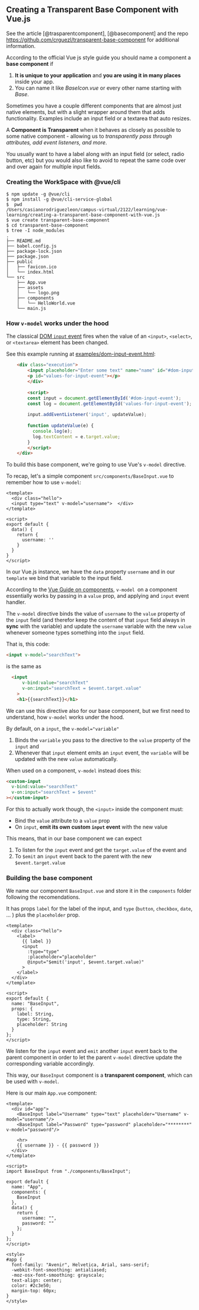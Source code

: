 ## Creating a Transparent Base Component with Vue.js

See the article [@trasparentcomponent], [@basecomponent] and the repo <https://github.com/crguezl/transparent-base-component> 
for additional information.

According to the official Vue js style guide you should name a component a **base component** if 

1. **It is unique to your application** and **you are using it in many places** inside your app. 
2. You can name it like *BaseIcon.vue* or every other name starting with *Base*.

Sometimes you have a couple different components that are almost just native elements, but with a slight wrapper around them that adds functionality. 
Examples include an input field or  a textarea that auto resizes.

A **Component is Transparent**  when it behaves as closely as possible to some native component - allowing us to *transparently pass through attributes, add event listeners, and more*. 

You usually want to have a label along with an input field (or select, radio button, etc) but you would also like to avoid to repeat the same code over and over again for multiple input fields. 


### Creating the WorkSpace with \@vue/cli 

```
$ npm update -g @vue/cli
$ npm install -g @vue/cli-service-global
$  pwd
/Users/casianorodriguezleon/campus-virtual/2122/learning/vue-learning/creating-a-transparent-base-component-with-vue.js
$ vue create transparent-base-component
$ cd transparent-base-component
$ tree -I node_modules
.
├── README.md
├── babel.config.js
├── package-lock.json
├── package.json
├── public
│   ├── favicon.ico
│   └── index.html
└── src
    ├── App.vue
    ├── assets
    │   └── logo.png
    ├── components
    │   └── HelloWorld.vue
    └── main.js
```

### How `v-model` works under the hood


The classical [DOM `input` event](https://developer.mozilla.org/en-US/docs/Web/API/HTMLElement/input_event) fires when the value of an `<input>`, `<select>`, or `<textarea>` element has been changed.

See this example running at [examples/dom-input-event.html](examples/dom-input-event.html):

```html
    <div class="execution">
        <input placeholder="Enter some text" name="name" id="#dom-input-event"/>
        <p id="values-for-input-event"></p>
        </div>
        
        <script>
        const input = document.getElementById('#dom-input-event');
        const log = document.getElementById('values-for-input-event');
        
        input.addEventListener('input', updateValue);
        
        function updateValue(e) {
          console.log(e);
          log.textContent = e.target.value;
        }
        </script>
    </div>   
```

To build this base component, we're going to use Vue's `v-model` directive. 

To recap, let's a simple component `src/components/BaseInput.vue`  to remember  how to use `v-model`:

```vue
<template>
  <div class="hello">
  <input type="text" v-model="username">  </div>
</template>

<script>
export default {
  data() {
    return {
      username: ''
    }
  }
}
</script>
```

In our Vue.js instance, we have the `data` property `username` and in our `template` we bind that variable to the input field. 

According to the [Vue Guide on components](https://zendev.com/2018/05/31/transparent-wrapper-components-in-vue.html), `v-model `on a component essentially works by passing in a `value` prop, and applying and `input` event handler.

The `v-model` directive binds the value of `username` to the `value` property of the `input` field 
(and therefor keep the content of that `input` field always in **sync** with the variable) and update the `username` variable with the new `value` whenever someone types something into the `input` field.

That is, this code:

```html
<input v-model="searchText">
``` 

is the same as 

```html
  <input
      v-bind:value="searchText"
      v-on:input="searchText = $event.target.value"
    >
    <h1>{{searchText}}</h1>
```

We can use this directive also for our base component, but we first need to understand, how `v-model` works under the hood. 

By default, on a `input`, the `v-model="variable"` 

1. Binds the `variable` you pass to the directive to the `value` property of the `input` and 
2. Whenever that `input` element emits an `input` event,  the `variable` will be updated with the new `value` automatically.

When used on a component, `v-model` instead does this:

```html
<custom-input
  v-bind:value="searchText"
  v-on:input="searchText = $event"
></custom-input>
```

For this to actually work though, the `<input>` inside the component must:

* Bind the `value` attribute to a `value` prop
* On `input`, **emit its own custom `input` event** with the new value

This means, that in our base component we can expect 

1. To listen for the `input` event and get the `target.value` of the event and 
2. To `$emit` an `input` event back to the parent with the new `$event.target.value` 

### Building the base component

We name our component `BaseInput.vue`  and store it in the `components` folder following the recomendations.

It has props `label` for the label of the input, and `type` (`button`, `checkbox`, `date`, ... ) plus the `placeholder` prop.

```vue
<template>
  <div class="hello">
    <label>
      {{ label }}
      <input
        :type="type"
        :placeholder="placeholder"
        @input="$emit('input', $event.target.value)"
      >
    </label>
  </div>
</template>

<script>
export default {
  name: "BaseInput",
  props: {
    label: String,
    type: String,
    placeholder: String
  }
};
</script>
```

We listen for the `input` event and `emit` another `input` event back to the parent component in order to let the parent `v-model` directive update the corresponding variable accordingly. 

This way, our `BaseInput` component is a **transparent component**, which can be used with `v-model`.

Here is our main `App.vue` component:

```vue 
<template>
  <div id="app">
    <BaseInput label="Username" type="text" placeholder="Username" v-model="username"/>
    <BaseInput label="Password" type="password" placeholder="********" v-model="password"/>

    <hr>
    {{ username }} - {{ password }}
  </div>
</template>

<script>
import BaseInput from "./components/BaseInput";

export default {
  name: "App",
  components: {
    BaseInput
  },
  data() {
    return {
      username: "",
      password: ""
    };
  }
};
</script>

<style>
#app {
  font-family: "Avenir", Helvetica, Arial, sans-serif;
  -webkit-font-smoothing: antialiased;
  -moz-osx-font-smoothing: grayscale;
  text-align: center;
  color: #2c3e50;
  margin-top: 60px;
}
</style>
```
